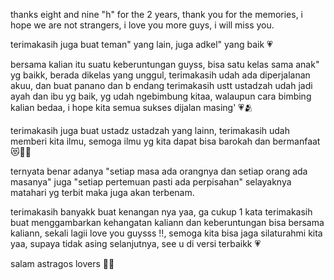 thanks eight and nine "h" for the 2 years, thank you for the memories, i hope we are not strangers, i love you more guys, i will miss you. 

terimakasih juga buat teman" yang lain, juga adkel" yang baik 💗

bersama kalian itu suatu keberuntungan guyss, bisa satu kelas sama anak" yg baikk, berada dikelas yang unggul, terimakasih udah ada diperjalanan akuu, dan buat panano dan b endang terimakasih ustt ustadzah udah jadi ayah dan ibu yg baik, yg udah ngebimbung kitaa, walaupun cara bimbing kalian bedaa, i hope kita semua sukses dijalan masing' 💗🫂

terimakasih juga buat ustadz ustadzah yang lainn, terimakasih udah memberi kita ilmu, semoga ilmu yg kita dapat bisa barokah dan bermanfaat 😻🤲🏻

ternyata benar adanya "setiap masa ada orangnya dan setiap orang ada masanya" juga "setiap pertemuan pasti ada perpisahan" selayaknya matahari yg terbit maka juga akan terbenam.

terimakasih banyakk buat kenangan nya yaa, ga cukup 1 kata terimakasih buat menggambarkan kehangatan kaliann dan keberuntungan bisa bersama kaliann, sekali lagii love you guysss ‼️, semoga kita bisa jaga silaturahmi kita yaa, supaya tidak asing selanjutnya, see u di versi terbaikk 💗

salam astragos lovers 🥹💗
